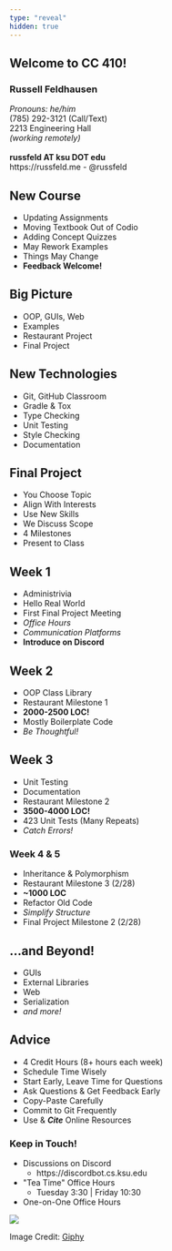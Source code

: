 ```yaml
---
type: "reveal"
hidden: true
---
```

<section>
	<h2>Welcome to CC 410!</h2>
</section>

<section>
	<h3>Russell Feldhausen</h3>
	<p>
		<i>Pronouns: he/him</i><br>
		(785) 292-3121 (Call/Text)<br>
		2213 Engineering Hall<br>
		<i>(working remotely)</i><br>
		<br>
		<b>russfeld AT ksu DOT edu</b><br>
		https://russfeld.me  -  @russfeld<br>
	</p>
</section>

<section>
	<h2>New Course</h2>
	<ul>
		<li>Updating Assignments</li>
		<li>Moving Textbook Out of Codio</li>
		<li>Adding Concept Quizzes</li>
		<li>May Rework Examples</li>
		<li>Things May Change</li>
		<li><b>Feedback Welcome!</b></li>
	</ul>
</section>

<section>
	<h2>Big Picture</h2>
	<ul>
		<li>OOP, GUIs, Web</li>
		<li>Examples</li>
		<li>Restaurant Project</li>
		<li>Final Project</li>
	</ul>
</section>

<section>
	<h2>New Technologies</h2>
	<ul>
		<li>Git, GitHub Classroom</li>
		<li>Gradle & Tox</li>
		<li>Type Checking</li>
		<li>Unit Testing</li>
		<li>Style Checking</li>
		<li>Documentation</li>
	</ul>
</section>

<section>
	<h2>Final Project</h2>
	<ul>
		<li>You Choose Topic</li>
		<li>Align With Interests</li>
		<li>Use New Skills</li>
		<li>We Discuss Scope</li>
		<li>4 Milestones</li>
		<li>Present to Class</li>
	</ul>
</section>


<section>
	<h2>Week 1</h2>
	<ul>
		<li>Administrivia</li>
		<li>Hello Real World</li>
		<li>First Final Project Meeting</li>
		<li><i>Office Hours</i></li>
		<li><i>Communication Platforms</i></li>
		<li><b>Introduce on Discord</b></li>
	</ul>
</section>

<section>
	<h2>Week 2</h2>
	<ul>
		<li>OOP Class Library</li>
		<li>Restaurant Milestone 1</li>
		<li><b>2000-2500 LOC!</b></li>
		<li>Mostly Boilerplate Code</li>
		<li><i>Be Thoughtful!</i></li>
	</ul>
</section>

<section>
	<h2>Week 3</h2>
	<ul>
		<li>Unit Testing</li>
		<li>Documentation</li>
		<li>Restaurant Milestone 2</li>
		<li><b>3500-4000 LOC!</b></li>
		<li>423 Unit Tests (Many Repeats)</li>
		<li><i>Catch Errors!</i></li>
	</ul>
</section>

<section>
	<h3>Week 4 & 5</h3>
	<ul>
		<li>Inheritance & Polymorphism</li>
		<li>Restaurant Milestone 3 (2/28)</li>
		<li><b>~1000 LOC</b></li>
		<li>Refactor Old Code</li>
		<li><i>Simplify Structure</i></li>
		<li>Final Project Milestone 2 (2/28)</li>
	</ul>
</section>

<section>
	<h2>...and Beyond!</h2>
	<ul>
		<li>GUIs</li>
		<li>External Libraries</li>
		<li>Web</li>
		<li>Serialization</li>
		<li><i>and more!</i></li>
	</ul>
</section>

<section>
	<h2>Advice</h2>
	<ul>
		<li>4 Credit Hours (8+ hours each week)</li>
		<li>Schedule Time Wisely</li>
		<li>Start Early, Leave Time for Questions</li>
		<li>Ask Questions & Get Feedback Early</li>
		<li>Copy-Paste Carefully</li>
		<li>Commit to Git Frequently</li>
		<li>Use & <b><i>Cite</i></b> Online Resources</li>
	</ul>
</section>

<section>
	<h3>Keep in Touch!</h3>
	<ul>
	  <li>Discussions on Discord<ul>
	  <li>https://discordbot.cs.ksu.edu</li>
	  </ul></li>
	  <li>"Tea Time" Office Hours<ul>
	  <li>Tuesday 3:30 | Friday 10:30</li>
	  </ul></li>
	  <li>One-on-One Office Hours</li>
	</ul>
</section>

<section>
	<img class="plain stretch" src="https://media.giphy.com/media/12XDYvMJNcmLgQ/giphy.gif">
	<p class="imagecredit">Image Credit: <a href="https://giphy.com/gifs/luck-good-im-rooting-for-you-12XDYvMJNcmLgQ">Giphy</a></p>
</section>
